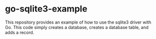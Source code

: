 # go-sqlite3-example
This repository provides an example of how to use the sqlite3 driver with Go. This code simply creates a database, creates a database table, and adds a record. 
